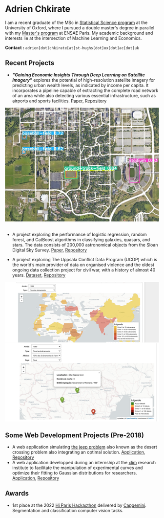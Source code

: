 # Adrien Chkirate

I am a recent graduate of the MSc in [Statistical Science program](https://www.stats.ox.ac.uk/msc-statistical-science) at the University of Oxford, where I pursued a double master's degree in parallel with my [Master's program](https://www.ensae.fr/en/education/ingenieur-ensae-program) at ENSAE Paris. My academic background and interests lie at the intersection of Machine Learning and Economics. 

**Contact :** ```adrien[dot]chkirate[at]st-hughs[dot]ox[dot]ac[dot]uk```

## Recent Projects 

* ***"Gaining Economic Insights Through Deep Learning on Satellite Imagery"*** explores the potential of high-resolution satellite imagery for predicting urban wealth levels, as indicated by income per capita. It incorporates a pipeline capable of extracting the complete road network of an area while also detecting various essential infrastructure, such as airports and sports facilities. [Paper](https://github.com/LexAdrim/economic-insights-satellite/blob/main/Gaining%20Economic%20Insights%20Through%20Deep%20Learning%20on%20Satellite%20Imagery.pdf), [Repository](https://github.com/LexAdrim/economic-insights-satellite/tree/main)

<div align=center>
<img src="https://github.com/LexAdrim/economic-insights-satellite/blob/main/figures/example.jpg" alt="outputpipeline" width="600"/>
</div>

<br />

* A project exploring the performance of logistic regression, random forest, and CatBoost algorithms in classifying galaxies, quasars, and stars. The data consists of 200,000 astronomical objects from the Sloan Digital Sky Survey. [Paper](https://github.com/LexAdrim/SML_Dev/blob/main/P986-P716-P580-P773.pdf), [Repository](https://github.com/LexAdrim/SML_Dev/tree/main)
  
* A project exploring The Uppsala Conflict Data Program (UCDP) which is the world’s main provider of data on organised violence and the oldest ongoing data collection project for civil war, with a history of almost 40 years. [Dataset](https://ucdp.uu.se/downloads/), [Repository](https://github.com/LexAdrim/ucdp-data-exploration)

![Map1](https://github.com/LexAdrim/ucdp-data-exploration/blob/main/img/capture1.png)
![Map2](https://github.com/LexAdrim/ucdp-data-exploration/blob/main/img/capture2.png)

## Some Web Development Projects (Pre-2018)

* A web application simulating [the jeep problem](https://en.wikipedia.org/wiki/Jeep_problem) also known as the desert crossing problem also integrating an optimal solution. [Application](http://adrienchkirate.com/app/jeep/), [Repository](https://github.com/LexAdrim/Jeep-problem-simulation) 
* A web application developped during an internship at the [xlim](https://www.xlim.fr/) research institute to facilitate the manipulation of experimental curves and optimize their fitting to Gaussian distributions for researchers. [Application](https://adrienchkirate.github.io/datavizwebapp/), [Repository](https://github.com/LexAdrim/gaussian-curves-webapp)


## Awards

* 1st place at the 2022 [Hi Paris Hackacthon](https://hackathon-hi-paris.fr/rewards/) delivered by [Capgemini](https://www.capgemini.com/). Segmentation and classification computer vision tasks. 
